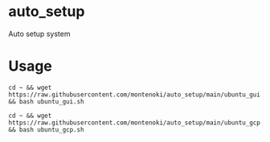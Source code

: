# auto_setup

Auto setup system

# Usage

```
cd ~ && wget https://raw.githubusercontent.com/montenoki/auto_setup/main/ubuntu_gui.sh && bash ubuntu_gui.sh

cd ~ && wget https://raw.githubusercontent.com/montenoki/auto_setup/main/ubuntu_gcp.sh && bash ubuntu_gcp.sh
```
